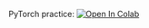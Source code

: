 ﻿PyTorch practice:
[![Open In Colab](https://colab.research.google.com/assets/colab-badge.svg)](https://colab.research.google.com/github/neychev/small_DL_repo/blob/master/March2020/day01/01_PyTorch_practice.ipynb)